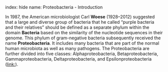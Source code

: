 index: hide
name: Proteobacteria - Introduction

In 1987, the American microbiologist Carl  **Woese** (1928–2012) suggested that a large and diverse group of bacteria that he called “purple bacteria and their relatives” should be defined as a separate phylum within the domain  **Bacteria** based on the similarity of the nucleotide sequences in their genome. This phylum of gram-negative bacteria subsequently received the name  **Proteobacteria**. It includes many bacteria that are part of the normal human microbiota as well as many pathogens. The Proteobacteria are further divided into five classes: Alphaproteobacteria, Betaproteobacteria, Gammaproteobacteria, Deltaproteobacteria, and Epsilonproteobacteria (<link:>).
